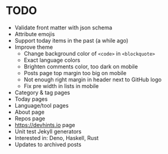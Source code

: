 # TODO

* Validate front matter with json schema
* Attribute emojis
* Support today items in the past (a while ago)
* Improve theme
  * Change background color of `<code>` in `<blockquote>`
  * Exact language colors
  * Brighten comments color, too dark on mobile
  * Posts page top margin too big on mobile
  * Not enough right margin in header next to GitHub logo
  * Fix pre width in lists in mobile
* Category & tag pages
* Today pages
* Language/tool pages
* About page
* Repos page
* https://devhints.io page
* Unit test Jekyll generators
* Interested in: Deno, Haskell, Rust
* Updates to archived posts

